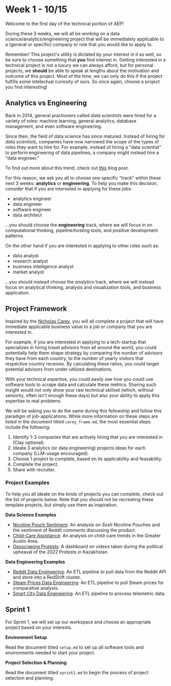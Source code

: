 # Week 1 - 10/15

Welcome to the first day of the technical portion of AEP!

During these 3 weeks, we will all be working on a data science/analytics/engineering project that will be immediately applicable to a (general or specific) company or role that you would like to apply to. 

Remember! This project's utility is dictated by your interest in it as well, so be sure to choose something that **you** find interest in. Getting interested in a technical project is not a luxury we can always afford, but for personal projects, we **should** be able to speak at lengths about the motivation and outcome of this project. Most of the time, we can only do this if the project fulfills some intelectual curiosity of ours. So once again, choose a project you find interesting! 

## Analytics vs Engineering

Back in 2014, general practioners called *data scientists* were hired for a variety of roles: machine learning, general analytics, database management, and even software engineering.

Since then, the field of data science has since matured. Instead of hiring for *data scientists*, companies have now narrowed the scope of the types of roles they want to hire for. For example, instead of hiring a "data scientist" to perform engineering of data pipelines, a company might instead hire a "data engineer."

To find out more about this trend, check out [this](https://emiruz.com/post/2023-08-12-data-jobs/) blog post.

For this reason, we ask you all to choose one specific "track" within these next 3 weeks: **analytics** or **engineering**. To help you make this decision, consider that if you are interested in applying for these jobs:

* analytics engineer
* data engineer
* software engineer
* data architect

...you should choose the **engineering** track, where we will focus in on computational thinking, pipeline/hosting tools, and positive development patterns.

On the other hand if you are interested in applying to other roles such as:

* data analyst
* research analyst
* business intelligence analyst
* market analyst

...you should instead choose the *analytics* track, where we will instead focus on analytical thinking, analysis and visualization tools, and business application.

## Project Framework

Inspired by the [Nicholas Carey](https://www.linkedin.com/posts/nicholasgcarey_career-development-strategies-for-landing-activity-7213908274344062977-lJP9/?utm_source=share&utm_medium=member_desktop), you will all complete a project that will have immediate applicable business value to a job or company that you are interested in.

For example, if you are interested in applying to a tech-startup that specializes in hiring travel advisors from all around the world, you could potentially help them shape strategy by comparing the number of advisors they have from each country, to the number of yearly visitors that respective country receives. By calculating these ratios, you could target potential advisors from under-utilized destinations.

With your technical expertise, you could easily see how you could use software tools to scrape data and calculate these metrics. Sharing such insight would not only show your raw technical skillset (which, without seniority, often isn't enough these days) but also your ability to apply this expertise to real problems.

We will be asking you to do the same during this fellowship and follow this paradigm of job-applications. While more information on these steps are listed in the document titled `carey_frame.md`, the most essential steps include the following:

1. Identify 1-3 companies that are actively hiring that you are interested in (Clay optional). 
2. Ideate 3 analytics (or data engineering) projects ideas for each company (LLM-usage encouraged).
3. Choose 1 project to complete, based on its applicability and feasability.
4. Complete the project.
5. Share with recruiter.

### Project Examples

To help you all ideate on the kinds of projects you can complete, check out the list of projects below. Note that you should not be recreating these template projects, but simply use them as inspiration.

**Data Science Examples**

* [Nicotine Pouch Sentiment](https://github.com/F-said/sesh-sentiment): An analysis on *Sesh* Nicotine Pouches and the sentiment of Reddit comments discussing the product.
* [Child-Care Assistance](https://github.com/F-said/ccdf-austin): An analysis on child-care trends in the Greater Austin Area.
* [Geoscraping Protests](https://github.com/F-said/kz-unrest-trackr): A dashboard on videos taken during the political upheaval of the 2022 Protests in Kazakhstan.

**Data Engineering Examples**

* [Reddit Data Engineering](https://github.com/mjcolon218/RedditDataEngineering): An ETL pipeline to pull data from the Reddit API and store into a RedShift cluster.
* [Steam Prices Data Engineering](https://github.com/edseldim/steam_prices_data_engineering?tab=readme-ov-file): An ETL pipeline to pull Steam prices for comparative analysis.
* [Smart City Data Engineering](https://github.com/edseldim/steam_prices_data_engineering?tab=readme-ov-file): An ETL pipeline to process telemetric data.

## Sprint 1

For Sprint 1, we will set up our workspace and choose an appropriate project based on your interests.

**Environment Setup**

Read the document titled `setup.md` to set up all software tools and environments needed to start your project.

**Project Selection & Planning**

Read the document titled `sprint1.md` to begin the process of project selection and planning.
